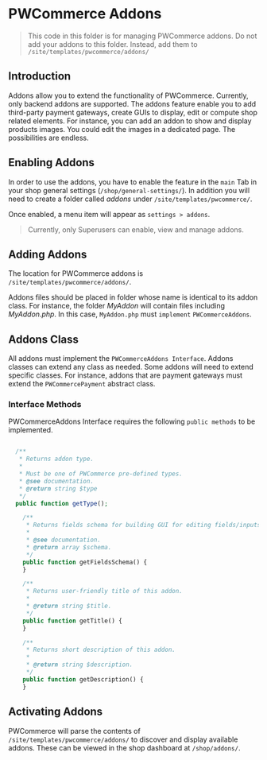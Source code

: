 # PWCommerce Addons

>This code in this folder is for managing PWCommerce addons. Do not add your addons to this folder. Instead, add them to `/site/templates/pwcommerce/addons/`

## Introduction

Addons allow you to extend the functionality of PWCommerce. Currently, only backend addons are supported. The addons feature enable you to add third-party payment gateways, create GUIs to display, edit or compute shop related elements. For instance, you can add an addon to show and display products images. You could edit the images in a dedicated page. The possibilities are endless.

## Enabling Addons

In order to use the addons, you have to enable the feature in the `main` Tab in your shop general settings (`/shop/general-settings/`). In addition you will need to create a folder called *addons* under `/site/templates/pwcommerce/`.

Once enabled, a menu item will appear as `settings > addons`.

> Currently, only Superusers can enable, view and manage addons.

## Adding Addons

The location for PWCommerce addons is  `/site/templates/pwcommerce/addons/`.

Addons files should be placed in  folder whose name is identical to its addon class. For instance, the folder *MyAddon* will contain files including *MyAddon.php*. In this case, `MyAddon.php` must `implement` `PWCommerceAddons`.

## Addons Class

All addons must implement the `PWCommerceAddons Interface`. Addons classes can extend any class as needed. Some addons will need to extend specific classes. For instance, addons that are payment gateways must extend the `PWCommercePayment` abstract class.

### Interface Methods

PWCommerceAddons Interface requires the following `public methods` to be implemented.
``` php

  /**
   * Returns addon type.
   *
   * Must be one of PWCommerce pre-defined types.
   * @see documentation.
   * @return string $type
   */
  public function getType();

	/**
	 * Returns fields schema for building GUI for editing fields/inputs for this addon.
	 *
	 * @see documentation.
	 * @return array $schema.
	 */
	public function getFieldsSchema() {
	}

	/**
	 * Returns user-friendly title of this addon.
	 *
	 * @return string $title.
	 */
	public function getTitle() {
	}

	/**
	 * Returns short description of this addon.
	 *
	 * @return string $description.
	 */
	public function getDescription() {
	}

```

## Activating Addons

PWCommerce will parse the contents of  `/site/templates/pwcommerce/addons/` to discover and display available addons. These can be viewed in the shop dashboard at `/shop/addons/`.